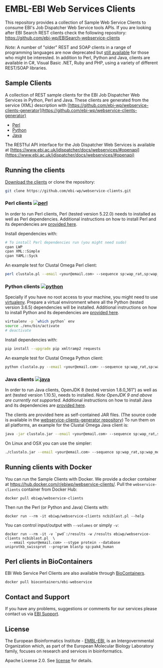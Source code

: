 # EMBL-EBI Web Services Clients

This repository provides a collection of Sample Web Service Clients to consume
EBI's Job Dispatcher Web Service tools APIs. If you are looking after EBI Search REST clients check the following
repository: https://github.com/ebi-wp/EBISearch-webservice-clients

*Note:* A number of "older" REST and SOAP clients in a range of programming languages are now deprecated
but [still available](https://github.com/ebi-wp/webservice-clients/tree/deprecated) for those who might be interested.
In addition to Perl, Python and Java, clients are available
in C#, Visual Basic .NET, Ruby and PHP, using a variety of different REST/SOAP libraries.

## Sample Clients

A collection of REST sample clients for the EBI Job Dispatcher Web Services in Python, Perl and Java.
These clients are generated from the service (XML) description with
[https://github.com/ebi-wp/webservice-clients-generator](https://github.com/ebi-wp/webservice-clients-generator)

* [Perl](perl)
* [Python](python)
* [Java](java)

The RESTful API interface for the Job Dispatcher Web Services is available at
[https://www.ebi.ac.uk/jdispatcher/docs/webservices/#openapi](https://www.ebi.ac.uk/jdispatcher/docs/webservices/#openapi)

## Running the clients

[Download the clients](https://github.com/ebi-wp/webservice-clients/archive/master.zip)
or clone the repository:

```bash
git clone https://github.com/ebi-wp/webservice-clients.git
```

### Perl clients [![perl](https://img.shields.io/badge/perl-5.22.0+-blue.svg?style=flat)]()

In order to run Perl clients, Perl (tested version 5.22.0) needs to installed as well as Perl dependencies. Additional instructions on how to install Perl and its dependencies are [provided here](https://www.ebi.ac.uk/seqdb/confluence/display/JDSAT/Environment+setup+for+REST+Web+Services).

Install dependencies with:
```bash
# To install Perl dependencies run (you might need sudo)
cpan LWP
cpan XML::Simple
cpan YAML::Syck
```

An example test for Clustal Omega Perl client:

```bash
perl clustalo.pl --email <your@email.com> --sequence sp:wap_rat,sp:wap_mouse,sp:wap_pig
```

### Python clients [![python](https://img.shields.io/badge/python-3.5+-blue.svg?style=flat)]()

Specially if you have no root access to your machine, you might need to
use [virtualenv](http://docs.python-guide.org/en/latest/dev/virtualenvs/).
Prepare a virtual environment where all the Python (tested version 3.6.5) dependencies will be installed. Additional instructions on how to install Python and its dependencies are [provided here](https://www.ebi.ac.uk/seqdb/confluence/display/JDSAT/Environment+setup+for+REST+Web+Services).

```bash
virtualenv -p `which python` env
source ./env/bin/activate
# deactivate
```

Install dependencies with:
```bash
pip install --upgrade pip xmltramp2 requests
```

An example test for Clustal Omega Python client:

```bash
python clustalo.py --email <your@email.com> --sequence sp:wap_rat,sp:wap_mouse,sp:wap_pig
```

### Java clients [![java](https://img.shields.io/badge/java-openJDK8-blue.svg?style=flat)]()

In order to run Java clients, OpenJDK 8 (tested version 1.8.0_161") as well as ant (tested version 1.10.5),
needs to installed. *Note OpenJDK 9 and above are currently not supported.* Additional instructions on how to install Java and its dependencies are [provided here](https://www.ebi.ac.uk/seqdb/confluence/display/JDSAT/Environment+setup+for+REST+Web+Services).

The clients are provided here as self-contained JAR files. (The source code is available in the [webservice-clients-generator repository](https://github.com/ebi-wp/webservice-clients-generator)) To run them on all platforms, an example for the Clustal Omega Java client is:

```bash
java -jar clustalo.jar --email <your@email.com> --sequence sp:wap_rat,sp:wap_mouse,sp:wap_pig
```

On Linux and OSX you can use the simpler:

```bash
./clustalo.jar --email <your@email.com> --sequence sp:wap_rat,sp:wap_mouse,sp:wap_pig
```

## Running clients with Docker

You can run the Sample Clients with Docker. We provide a docker container at
https://hub.docker.com/r/ebiwp/webservice-clients/. Pull the `webservice-clients` container from Docker Hub:

```
docker pull ebiwp/webservice-clients
```

Then run the Perl (or Python and Java) Clients with:
```
docker run --rm -it ebiwp/webservice-clients ncbiblast.pl --help
```

You can control input/output with `--volumes` or simply `-v`:
```
docker run --rm -it -v `pwd`:/results -w /results ebiwp/webservice-clients ncbiblast.pl  \
  --email <your@email.com> --stype protein --database uniprotkb_swissprot --program blastp sp:pak4_human
```

## Perl clients in BioContainers

EBI Web Service Perl Clients are also available through [BioContainers](http://biocontainers.pro/).

```
docker pull biocontainers/ebi-webservice
```

## Contact and Support

If you have any problems, suggestions or comments for our services please
contact us via [EBI Support](https://www.ebi.ac.uk/about/contact/support/job-dispatcher-services).

## License
The European Bioinformatics Institute - [EMBL-EBI](https://www.ebi.ac.uk/), is an Intergovernmental Organization which, as part of the European Molecular Biology Laboratory family, focuses on research and services in bioinformatics.  

Apache License 2.0. See [license](LICENSE) for details.
